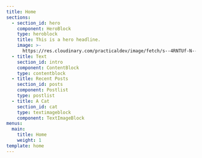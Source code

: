 ```yaml
---
title: Home
sections:
  - section_id: hero
    component: HeroBlock
    type: heroblock
    title: This is a hero headline.
    image: >-
      https://res.cloudinary.com/practicaldev/image/fetch/s--4RNTUf-N--/c_fill,f_auto,fl_progressive,h_320,q_auto,w_320/https://dev-to-uploads.s3.amazonaws.com/uploads/user/profile_image/264/40d89fb9-4de0-414d-8a06-f52ddda0bc75.jpg
  - title: Text
    section_id: intro
    component: ContentBlock
    type: contentblock
  - title: Recent Posts
    section_id: posts
    component: Postlist
    type: postlist
  - title: A Cat
    section_id: cat
    type: textimageblock
    component: TextImageBlock
menus:
  main:
    title: Home
    weight: 1
template: home
---
```


